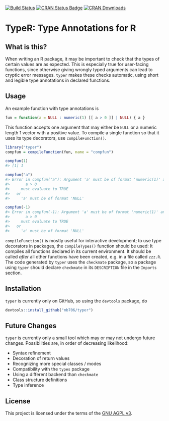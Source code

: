 [![Build Status](https://travis-ci.org/mb706/typer.svg?branch=master)](https://travis-ci.org/mb706/typer)
[![CRAN Status Badge](http://www.r-pkg.org/badges/version/typer)](https://CRAN.R-project.org/package=typer)
[![CRAN Downloads](http://cranlogs.r-pkg.org/badges/typer)](https://cran.rstudio.com/web/packages/typer/index.html)


# TypeR: Type Annotations for R

## What is this?

When writing an R package, it may be important to check that the types of certain values are as expected. This is especially true for user-facing functions, since otherwise giving wrongly typed arguments can lead to cryptic error messages. `typer` makes these checks automatic, using short and legible type annotations in declared functions.

## Usage

An example function with type annotations is

```r
fun = function(a = NULL : numeric(1) [[ a > 0 ]] | NULL) { a }
```
This function accepts one argument that may either be `NULL` or a numeric length 1 vector with a positive value. To compile a single function so that it uses its type decorators, use `compileFunction()`.

```r
library("typer")
compfun = compileFunction(fun, name = "compfun")

compfun(1)
#> [1] 1

compfun("a")
#> Error in compfun("a"): Argument 'a' must be of format 'numeric(1)' and the expression
#>       a > 0
#>     must evaluate to TRUE
#>   or
#>     'a' must be of format 'NULL'

compfun(-1)
#> Error in compfun(-1): Argument 'a' must be of format 'numeric(1)' and the expression
#>       a > 0
#>     must evaluate to TRUE
#>   or
#>     'a' must be of format 'NULL'
```

`compileFunction()` is mostly useful for interactive development; to use type decorators in packages, the `compileTypes()` function should be used: It compiles all functions declared in its current environment. It should be called *after* all other functions have been created, e.g. in a file called `zzz.R`. The code generated by `typer` uses the `checkmate` package, so a package using `typer` should declare `checkmate` in its `DESCRIPTION` file in the `Imports` section.

## Installation

`typer` is currently only on GitHub, so using the `devtools` package, do

```r
devtools::install_github("mb706/typer")
```

## Future Changes

`typer` is currently only a small tool which may or may not undergo future changes. Possibilities are, in order of decreasing likelihood:

* Syntax refinement
* Decoration of return values
* Recognizing more special classes / modes
* Compatibility with the `types` package
* Using a different backend than `checkmate`
* Class structure definitions
* Type inference

## License

This project is licensed under the terms of the [GNU AGPL v3](https://www.gnu.org/licenses/agpl-3.0.html).

